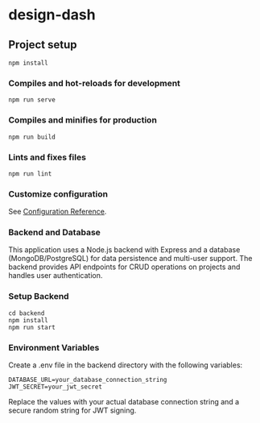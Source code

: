 # design-dash

## Project setup
```
npm install
```

### Compiles and hot-reloads for development
```
npm run serve
```

### Compiles and minifies for production
```
npm run build
```

### Lints and fixes files
```
npm run lint
```

### Customize configuration
See [Configuration Reference](https://cli.vuejs.org/config/).

### Backend and Database
This application uses a Node.js backend with Express and a database (MongoDB/PostgreSQL) for data persistence and multi-user support. The backend provides API endpoints for CRUD operations on projects and handles user authentication.

### Setup Backend
```
cd backend
npm install
npm run start
```

### Environment Variables
Create a .env file in the backend directory with the following variables:
```
DATABASE_URL=your_database_connection_string
JWT_SECRET=your_jwt_secret
```

Replace the values with your actual database connection string and a secure random string for JWT signing.
